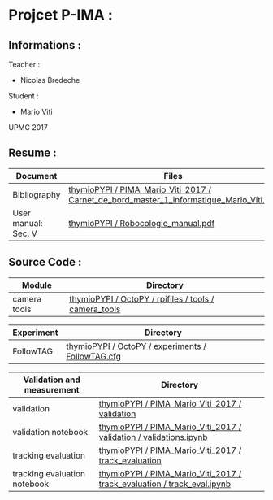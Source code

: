
# Projcet P-IMA :

## Informations :
Teacher :
- Nicolas Bredeche

Student :
- Mario Viti

UPMC 2017

## Resume :
| Document | Files |
| ------ | ------ |
| Bibliography | [thymioPYPI / PIMA_Mario_Viti_2017 / Carnet_de_bord_master_1_informatique_Mario_Viti.pdf][bibli] |
| User manual: Sec. V | [thymioPYPI / Robocologie_manual.pdf][man] |

## Source Code :

| Module | Directory |
| ------ | ------ |
| camera tools | [thymioPYPI / OctoPY / rpifiles / tools / camera_tools][cam_tool] |

| Experiment | Directory |
| ------ | ------ |
| FollowTAG | [thymioPYPI / OctoPY / experiments / FollowTAG.cfg][fltg] |

| Validation and measurement | Directory |
| ------ | ------ |
|  validation | [thymioPYPI / PIMA_Mario_Viti_2017 / validation ][val] |
|  validation notebook | [thymioPYPI / PIMA_Mario_Viti_2017 / validation / validations.ipynb][valnb] |
|  tracking evaluation | [thymioPYPI / PIMA_Mario_Viti_2017 / track_evaluation ][trkval] |
|  tracking evaluation notebook | [thymioPYPI / PIMA_Mario_Viti_2017 / track_evaluation / track_eval.ipynb ][trkvalnb] |

[bibli]: <https://github.com/nekonaute/thymioPYPI/blob/master/PIMA_Mario_Viti_2017/Carnet%20de%20bord_master_1_informatique_Mario_Viti.pdf>
[man]: <https://github.com/nekonaute/thymioPYPI/blob/master/Robocologie_manual.pdf>
[cam_tool]: <https://github.com/nekonaute/thymioPYPI/tree/master/OctoPY/rpifiles/tools/camera_tools>

[fltg]: <https://github.com/nekonaute/thymioPYPI/tree/master/OctoPY/rpifiles/experiments/FollowTAG>
[val]: <https://github.com/nekonaute/thymioPYPI/tree/master/PIMA_Mario_Viti_2017/validation>
[valnb]: <https://github.com/nekonaute/thymioPYPI/blob/master/PIMA_Mario_Viti_2017/validation/validations.ipynb>

[trkval]: <https://github.com/nekonaute/thymioPYPI/tree/master/PIMA_Mario_Viti_2017/track_evaluation>
[trkvalnb]: <https://github.com/nekonaute/thymioPYPI/blob/master/PIMA_Mario_Viti_2017/track_evaluation/track_eval.ipynb>
